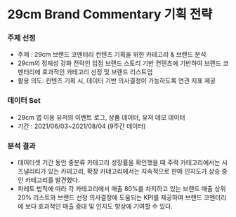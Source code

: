 # 29cm Brand Commentary 기획 전략

### 주제 선정
- 주제 : 29cm 브랜드 코멘터리 컨텐츠 기획을 위한 카테고리 & 브랜드 분석 </br>
- 29cm의 정체성 강화 전략인 입점 브랜드 스토리 기반 컨텐츠에 기반하여 브랜드 코멘터리에 효과적인 카테고리 선정 및 브랜드 리스트업
- 활용 의도: 컨텐츠 기획 시, 데이터 기반 의사결정이 가능하도록 연관 지표 제공 

### 데이터 Set
- 29cm 앱 이용 유저의 이벤트 로그, 상품 데이터, 유저 데모 데이터
- 기간 : 2021/06/03~2021/08/04 (9주간 데이터)

### 분석 결과
- 데이터셋 기간 동안 중분류 카테고리 성장률을 확인했을 때 주력 카테고리에서는 시즈널리티가 있는 카테고리, 확장 카테고리에서는 지속적으로 판매 인지도가 상승 중인 카테고리를 발견했다. </br>
- 파레토 법칙에 따라 각 카테고리에서 매출 80%를 차지하고 있는 브랜드 매출 상위 20% 리스트와 브랜드 선정 의사결정에 도움되는 KPI를 제공하여 브랜드 코멘터리에 보다 효과적인 매출 증대 및 인지도 향상에 기여할 수 있다.

